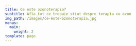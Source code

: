 ```yaml
---
title: Ce este ozonoterapia?
subtitle: Afla tot ce trebuie stiut despre terapia cu ozon
img_path: /images/ce-este-ozonoterapia.jpg
menus:
  main:
    weight: 2
template: page
---
```


